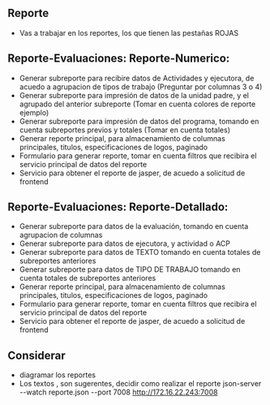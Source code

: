 ## Reporte
- Vas a trabajar en los reportes, los que tienen las pestañas ROJAS
## Reporte-Evaluaciones: Reporte-Numerico:
- Generar subreporte para recibire datos de Actividades y ejecutora, de acuedo a agrupacion de tipos de trabajo (Preguntar por columnas 3 o 4)
- Generar subreporte para impresión de datos de la unidad padre, y el agrupado del anterior subreporte (Tomar en cuenta colores de reporte ejemplo)
- Generar subreporte para impresión de datos del programa, tomando en cuenta subreportes previos y totales (Tomar en cuenta totales)
- Generar reporte principal, para almacenamiento de columnas principales, titulos, especificaciones de logos, paginado
- Formulario para generar reporte, tomar en cuenta filtros que recibira el servicio principal de datos del reporte
- Servicio para obtener el reporte de jasper, de acuedo a solicitud de frontend
## 
## Reporte-Evaluaciones: Reporte-Detallado:
- Generar subreporte para datos de la evaluación, tomando en cuenta agrupacion de columnas
- Generar subreporte para datos de ejecutora, y actividad o ACP
- Generar subreporte para datos de TEXTO tomando en cuenta totales de subreportes anteriores
- Generar subreporte para datos de TIPO DE TRABAJO tomando en cuenta totales de subreportes anteriores
- Generar reporte principal, para almacenamiento de columnas principales, titulos, especificaciones de logos, paginado
- Formulario para generar reporte, tomar en cuenta filtros que recibira el servicio principal de datos del reporte
- Servicio para obtener el reporte de jasper, de acuedo a solicitud de frontend
## Considerar
- diagramar los reportes
- Los textos , son sugerentes, decidir como realizar el reporte
json-server --watch reporte.json --port 7008
http://172.16.22.243:7008